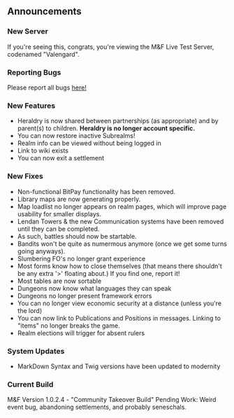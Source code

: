 Announcements
--------------

### New Server ###
If you're seeing this, congrats, you're viewing the M&F Live Test Server, codenamed "Valengard".

### Reporting Bugs ###
Please report all bugs <a href="http://forum.mightandfealty.com/index.php/topic,6026.0.html">here!</a>

### New Features ###
* Heraldry is now shared between partnerships (as appropriate) and by parent(s) to children. **Heraldry is no longer account specific.**
* You can now restore inactive Subrealms!
* Realm info can be viewed without being logged in
* Link to wiki exists
* You can now exit a settlement

### New Fixes ###
* Non-functional BitPay functionality has been removed.
* Library maps are now generating properly.
* Map loadlist no longer appears on realm pages, which will improve page usability for smaller displays.
* Lendan Towers & the new Communication systems have been removed until they can be completed. 
* As such, battles should now be startable.
* Bandits won't be quite as numermous anymore (once we get some turns going anyways).
* Slumbering FO's no longer grant experience
* Most forms know how to close themselves (that means there shouldn't be any extra '>' floating about.) If you find one, report it!
* Most tables are now sortable
* Dungeons now know what languages they can speak
* Dungeons no longer present framework errors
* You can no longer view economic security at a distance (unless you're the lord)
* You can now link to Publications and Positions in messages. Linking to "items" no longer breaks the game.
* Realm elections will trigger for absent rulers

### System Updates ###
* MarkDown Syntax and Twig versions have been updated to modernity

### Current Build ###
M&F Version 1.0.2.4 - "Community Takeover Build"
Pending Work: Weird event bug, abandoning settlements, and probably seneschals.
